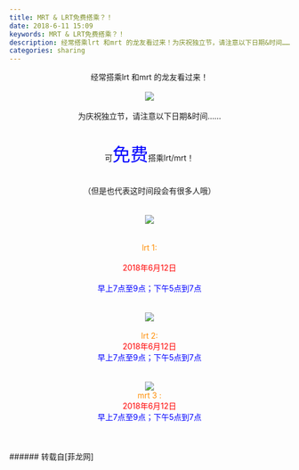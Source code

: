 ```yaml
---
title: MRT & LRT免费搭乘？！
date: 2018-6-11 15:09
keywords: MRT & LRT免费搭乘？！
description: 经常搭乘lrt 和mrt 的龙友看过来！为庆祝独立节，请注意以下日期&时间……可免费搭乘lrt/mrt！（但是也代表这时间段会有很多人哦）lrt 1:2018年6月12日早上7点至9点；下午5点到7点lrt 2:2018年6月12日早上7点至9点；下午5点到7点mrt 3 :2018年6月12日早上7点至9点；下午5点到7点
categories: sharing
---
```

<td class="t_f" id="postmessage_1411065">

<div align="center">经常搭乘lrt 和mrt 的龙友看过来！</div><br/>
<div align="center">

<img aid="852302" data-cf-modified-4d8ba5f4d45d9f507766cf8a-="" file="data/attachment/forum/201806/11/150411ny0ayty5n8glatyl.png.thumb.jpg" id="aimg_852302" inpost="1" onclick="" onmouseover="" src="http://www.flw.ph/data/attachment/forum/201806/11/150411ny0ayty5n8glatyl.png" style="cursor:pointer" zoomfile="data/attachment/forum/201806/11/150411ny0ayty5n8glatyl.png"/>


</div><br/>
<div align="center">为庆祝独立节，请注意以下日期&amp;时间……</div><br/>
<br/>
<div align="center">可<font size="6"><font color="#0000ff">免费</font></font>搭乘lrt/mrt！</div><br/>
<br/>
<div align="center">（但是也代表这时间段会有很多人哦）</div><br/>
<br/>
<div align="center">

<img aid="852303" data-cf-modified-4d8ba5f4d45d9f507766cf8a-="" file="data/attachment/forum/201806/11/150414nse0hn4naeps4nzp.png.thumb.jpg" id="aimg_852303" inpost="1" onclick="" onmouseover="" src="http://www.flw.ph/data/attachment/forum/201806/11/150414nse0hn4naeps4nzp.png" style="cursor:pointer" zoomfile="data/attachment/forum/201806/11/150414nse0hn4naeps4nzp.png"/>


</div><br/>
<br/>
<div align="center"><font color="#ff8c00">lrt 1:</font></div><br/>
<div align="center"><font color="#ff0000">2018年6月12日</font></div><br/>
<div align="center"><font color="#0000ff">早上7点至9点；下午5点到7点</font></div><br/>
<br/>
<div align="center">

<img aid="852304" data-cf-modified-4d8ba5f4d45d9f507766cf8a-="" file="data/attachment/forum/201806/11/150417g7xwhqxppi96qjik.png.thumb.jpg" id="aimg_852304" inpost="1" onclick="" onmouseover="" src="http://www.flw.ph/data/attachment/forum/201806/11/150417g7xwhqxppi96qjik.png" style="cursor:pointer" zoomfile="data/attachment/forum/201806/11/150417g7xwhqxppi96qjik.png"/>


</div><br/>
<div align="center"><font color="#ff8c00">lrt 2:</font><br/>
<font color="#ff0000">2018年6月12日</font><br/>
<font color="#0000ff">早上7点至9点；下午5点到7点</font><br/>
<font color="#0000ff"><br/>
</font><br/>

<img aid="852305" data-cf-modified-4d8ba5f4d45d9f507766cf8a-="" file="data/attachment/forum/201806/11/150420iferqnrksnjwsogn.png.thumb.jpg" id="aimg_852305" inpost="1" onclick="" onmouseover="" src="http://www.flw.ph/data/attachment/forum/201806/11/150420iferqnrksnjwsogn.png" style="cursor:pointer" zoomfile="data/attachment/forum/201806/11/150420iferqnrksnjwsogn.png"/>


<br/>
<font color="#ff8c00">mrt 3 :</font><br/>
<font color="#ff0000">2018年6月12日</font><br/>
<font color="#0000ff">早上7点至9点；下午5点到7点</font><br/>
<br/>
</div><br/>
<br/>
</td>
###### 转载自[菲龙网]